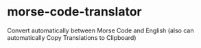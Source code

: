 # morse-code-translator
Convert automatically between Morse Code and English (also can automatically Copy Translations to Clipboard)
